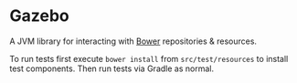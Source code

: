 # Gazebo

A JVM library for interacting with [Bower](http://twitter.github.com/bower) repositories &amp; resources.

To run tests first execute `bower install` from `src/test/resources` to install test components. Then run tests via Gradle as normal.
